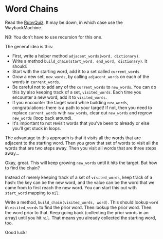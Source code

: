 # Word Chains

Read the [RubyQuiz][quiz]. It may be down, in which case use the
WaybackMachine.

NB: You don't have to use recursion for this one.

The general idea is this:

* First, write a helper method `adjacent_words(word, dictionary)`.
* Write a method `build_chain(start_word, end_word, dictionary)`. It
  should:
* Start with the starting word, add it to a set called
  `current_words`.
* Grow a new set, `new_words`, by calling `adjacent_words` on each of
  the words in `current_words`.
* Be careful not to add any of the `current_words` to `new_words`. You
  can do this by also keeping track of a set, `visited_words`. Each
  time you encounter a new word, add it to `visited_words`.
* If you encounter the target word while building `new_words`,
  congratulations; there is a path to your target! If not, then you
  need to replace `current_words` with `new_words`, clear out
  `new_words` and regrow `new_words` (loop back around).
* It's important to not revisit words that you've been to already or
  else you'll get stuck in loops.

The advantage to this approach is that it visits all the words that
are adjacent to the starting word. Then you grow that set of words to
visit all the words that are two steps away. Then you visit all words
that are three steps away...

Okay, great. This will keep growing `new_words` until it hits the
target. But how to find the chain?

Instead of merely keeping track of a set of `visited_words`, keep
track of a hash: the key can be the new word, and the value can be the
word that we came from to first reach the new word. You can start this
out with `start_word` mapping to `nil`.

Write a method, `build_chain(visited_words, word)`. This should lookup
`word` in `visited_words` to find the prior word. Then lookup the
prior word. Then the word prior to that. Keep going back (collecting
the prior words in an array) until you hit `nil`. That means you
already collected the starting word, too.

Good luck!

[quiz]: http://www.rubyquiz.com/quiz44.html
